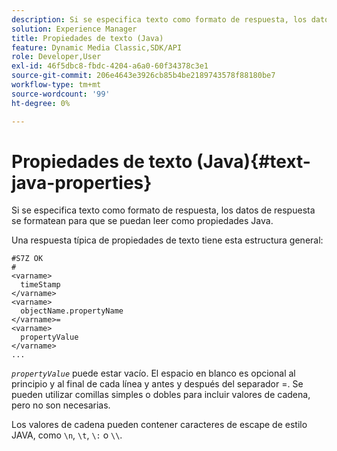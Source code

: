 ```yaml
---
description: Si se especifica texto como formato de respuesta, los datos de respuesta se formatean para que se puedan leer como propiedades Java.
solution: Experience Manager
title: Propiedades de texto (Java)
feature: Dynamic Media Classic,SDK/API
role: Developer,User
exl-id: 46f5dbc8-fbdc-4204-a6a0-60f34378c3e1
source-git-commit: 206e4643e3926cb85b4be2189743578f88180be7
workflow-type: tm+mt
source-wordcount: '99'
ht-degree: 0%

---
```


# Propiedades de texto (Java){#text-java-properties}

Si se especifica texto como formato de respuesta, los datos de respuesta se formatean para que se puedan leer como propiedades Java.

Una respuesta típica de propiedades de texto tiene esta estructura general:

```
#S7Z OK
#
<varname>
  timeStamp
</varname>
<varname>
  objectName.propertyName
</varname>=
<varname>
  propertyValue
</varname>
...
```

*`propertyValue`* puede estar vacío. El espacio en blanco es opcional al principio y al final de cada línea y antes y después del separador =. Se pueden utilizar comillas simples o dobles para incluir valores de cadena, pero no son necesarias.

Los valores de cadena pueden contener caracteres de escape de estilo JAVA, como `\n`, `\t`, `\:` o `\\`.

